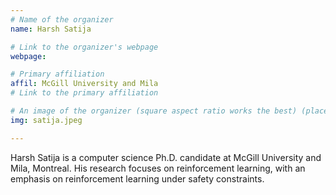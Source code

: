 ```yaml
---
# Name of the organizer
name: Harsh Satija

# Link to the organizer's webpage
webpage: 

# Primary affiliation
affil: McGill University and Mila
# Link to the primary affiliation

# An image of the organizer (square aspect ratio works the best) (place in the `assets/img/organizers` directory)
img: satija.jpeg

---
```


Harsh Satija is a computer science Ph.D. candidate at McGill University and Mila, Montreal. His research focuses on reinforcement learning, with an emphasis on reinforcement learning under safety constraints.
